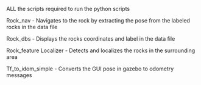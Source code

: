 ALL the scripts required to run the python scripts

Rock_nav - Navigates to the rock by extracting the pose from the labeled rocks in the data file

Rock_dbs - Displays the rocks coordinates and label in the data file

Rock_feature Localizer - Detects and localizes the rocks in the surrounding area

Tf_to_idom_simple - Converts the GUI pose in gazebo to odometry messages
